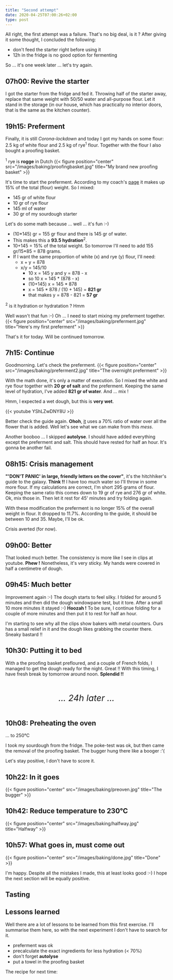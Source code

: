 ```yaml
---
title: "Second attempt"
date: 2020-04-25T07:00:26+02:00
type: post
---
```


All right, the first attempt was a failure. That's no big deal, is it ? After giving it some thought, I concluded the following:

* don't feed the starter right before using it
* 12h in the fridge is no good option for fermenting

So ... it's one week later ... let's try again.

## 07h00: Revive the starter

I got the starter from the fridge and fed it. Throwing half of the starter away, replace that same weight with 50/50 water and all-purpose flour. Let it stand in the storage (in our house, which has practically no interior doors, that is the same as the kitchen counter).


## 19h15: Preferment

Finally, it is still *Corona-lockdown* and today I got my hands on some flour: 2.5 kg of white flour and 2.5 kg of rye<sup>1</sup> flour. Together with the flour I also bought a proofing basket.

<sup>1</sup> rye is **rogge** in Dutch
{{< figure position="center" src="/images/baking/proofingbasket.jpg" title="My brand new proofing basket" >}}

It's time to start the preferment. According to my coach's [page](https://redzuurdesem.be/baking-your-daily-bread/) it makes up 15% of the total (flour) weight. So I mixed:

* 145 gr of white flour
* 10 gr of rye flour
* 145 ml of water
* 30 gr of my sourdough starter

Let's do some math because ... well ... it's fun :-)

* (10*145) gr = 155 gr flour and there is 145 gr of water. 
* This makes this a **93.5 hydration**<sup>2</sup>. 
* 10+145 = 15% of the total weight. So tomorrow I'll need to add 155 gr/15*85 = 878 grams.
* If I want the same proportion of white (x) and rye (y) flour, I'll need:
  * x + y = 878
  * x/y = 145/10
    * 10 x = 145 y and y = 878 - x
    * so 10 x = 145 * (878 - x)
    * (10+145) x = 145 * 878
    * x = 145 * 878 / (10 + 145) = **821 gr**
    * that makes y = 878 - 821 = **57 gr**

<sup>2</sup> is it hydration or hydratation ? Hmm 

Well wasn't that fun :-) Oh ... I need to start mixing my preferment together.
{{< figure position="center" src="/images/baking/preferment.jpg" title="Here's my first preferment" >}}

That's it for today. Will be continued tomorrow.

## 7h15: Continue

Goodmorning. Let's check the preferment.
{{< figure position="center" src="/images/baking/preferment2.jpg" title="The overnight preferment" >}}

With the math done, it's only a matter of execution. So I mixed the white and rye flour together with **20 gr of salt** and the preferment. Keeping the same level of hydration, I've added **821 gr of water**. And ... mix !

Hmm, I expected a wet dough, but this is **very wet**.

{{< youtube YShLZwDNY8U >}}

Better check the guide again. **Ohoh**, [it](https://redzuurdesem.be/baking-your-daily-bread/) uses a 70% ratio of water over all the flower that is added. Well let's see what we can make from this *mess*.

Another booboo ... I skipped **autolyse**. I should have added everything except the preferment and salt. This should have rested for half an hour. It's gonna be another fail.

## 08h15: Crisis management

**"'DON'T PANIC' in large, friendly letters on the cover"**, it's the hitchhiker's guide to the galaxy. **Think !!** I have too much water so I'll throw in some more flour. If my calculations are correct, I'm short 295 grams of flour. Keeping the same ratio this comes down to 19 gr of rye and 276 gr of white. Ok, mix those in. Then let it rest for 45' minutes and try folding again.

With these modification the preferment is no longer 15% of the overall weight in flour. It dropped to 11.7%. According to the guide, it should be between 10 and 35. Maybe, I'll be ok.

Crisis averted (for now).

## 09h00: Better

That looked much better. The consistency is more like I see in clips at youtube. **Phew !** Nonetheless, it's very sticky. My hands were covered in half a centimetre of dough.

## 09h45: Much better

Improvement again :-) The dough starts to feel silky. I folded for around 5 minutes and then did the dough windowpane test, but it tore. After a small 10 more minutes it stayed :-) **Hoozah !** To be sure, I continue folding for a couple of more minutes and then put it to rest for half an hour.

I'm starting to see why all the clips show bakers with metal counters. Ours has a small relief in it and the dough likes grabbing the counter there. Sneaky bastard !!

## 10h30: Putting it to bed
With a the proofing basket prefloured, and a couple of French folds, I managed to get the dough ready for the night. Great !! With this timing, I have fresh break by tomorrow around noon. **Splendid !!**

<div style="text-align: center; font-size: 20pt; margin: 50px 0px; font-style: italic;">
  ... 24h later ...
</div>

## 10h08: Preheating the oven
... to 250°C

I took my sourdough from the fridge. The poke-test was ok, but then came the removal of the proofing basket. The bugger hung there like a booger :'(

Let's stay positive, I don't have to score it.

## 10h22: In it goes

{{< figure position="center" src="/images/baking/preoven.jpg" title="The bugger" >}}

## 10h42: Reduce temperature to 230°C

{{< figure position="center" src="/images/baking/halfway.jpg" title="Halfway" >}}

## 10h57: What goes in, must come out

{{< figure position="center" src="/images/baking/done.jpg" title="Done" >}}

I'm happy. Despite all the mistakes I made, this at least looks good :-) I hope the next section will be equally positive.

## Tasting

## Lessons learned

Well there are a lot of lessons to be learned from this first exercise. I'll summarise them here, so with the next experiment I don't have to search for it.

  * preferment was ok
  * precalculate the exact ingredients for less hydration (< 70%)
  * don't forget **autolyse**
  * put a towel in the proofing basket

The recipe for next time: